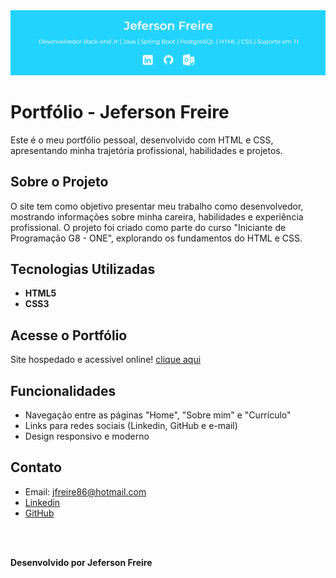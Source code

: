 <img src="assets\capa.png">  

# Portfólio - Jeferson Freire
Este é o meu portfólio pessoal, desenvolvido com HTML e CSS, apresentando minha trajetória profissional, habilidades e projetos.  

## Sobre o Projeto  
O site tem como objetivo presentar meu trabalho como desenvolvedor, mostrando informações sobre minha careira, habilidades e experiência profissional. O projeto foi criado como parte do curso "Iniciante de Programação G8 - ONE", explorando os fundamentos do HTML e CSS.

## Tecnologias Utilizadas
- **HTML5** 
- **CSS3**  

## Acesse o Portfólio
Site hospedado e acessível online!
[clique aqui](https://portfolio-nu-jade-46.vercel.app/index.html) 

## Funcionalidades
- Navegação entre as páginas "Home", "Sobre mim" e "Currículo"
- Links para redes sociais (Linkedin, GitHub e e-mail)
- Design responsivo e moderno

## Contato
- Email: jfreire86@hotmail.com
- [Linkedin](https://www.linkedin.com/in/jeferson-freire/)
- [GitHub](https://github.com/JefersonFreire) 

 <br><br> 

 **Desenvolvido por Jeferson Freire**